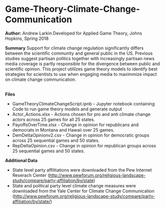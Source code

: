# Game-Theory-Climate-Change-Communication

**Author:** Andrew Larkin
Developed for Applied Game Theory, Johns Hopkins, Spring 2018

**Summary**
Support for climate change regulation significantly differs between the scientific community and general public in the US.  Previous studies suggest partisan politics together with increasingly partisan news media coverage is partly responsible for the divergence between public and scientific opinion.  This project utililzes game theory models to identify best strategies for scientists to use when engaging media to maximmize impact on climate change communication.   
<br>

**Files**
- GameTheoryClimateChangeScript.ipnb - Jupyter notebook containing Code to run game theory models and generate output
- Actor_Actions.xlsx - Actions chosen for pro and anti climate change actors across 25 games for all 25 states.
- PayoffsOverTime.xlsx - Change in opinion for republicans and democrats in Montana and Hawaii over 25 games.
- DemDeltaOpinionv2.csv - Change in opinion for democratic groups across 25 sequential games and 50 states.
- RepDeltaOpinion.csv - Change in opinion for republican groups across 25 sequential games and 50 states.


**Additional Data**
- State level party affilitations were downloaded from the Pew Internet Reserach Center (http://www.pewforum.org/religious-landscape-study/compare/party-affiliation/by/state)
- State and political party level climate change measures were downloaded from the Yale Center for Climate Change Communication (http://www.pewforum.org/religious-landscape-study/compare/party-affiliation/by/state/)

